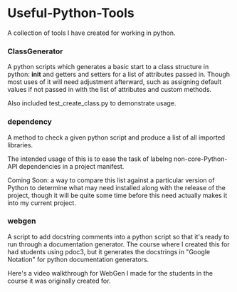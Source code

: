 # Useful-Python-Tools
A collection of tools I have created for working in python.


<h3>ClassGenerator</h3>


  
A python scripts which generates a basic start to a class structure in python: __init__ and getters and setters for a list of attributes passed in. Though most uses of it will need adjustment afterward, such as assigning default values if not passed in with the list of attributes and custom methods.
    
Also included test_create_class.py to demonstrate usage.
    




<h3>dependency</h3>


  
A method to check a given python script and produce a list of all imported libraries.
    
The intended usage of this is to ease the task of labelng non-core-Python-API dependencies in a project manifest.
    
Coming Soon: a way to compare this list against a particular version of Python to determine what may need installed along with the release of the project, though it will be quite some time before this need actually makes it into my current project.
    


<h3>webgen</h3>

A script to add docstring comments into a python script so that it's ready to run through a documentation generator. The course where I created this for had students using pdoc3, but it generates the docstrings in "Google Notation" for python documentation generators.

Here's a video walkthrough for WebGen I made for the students in the course it was originally created for.



